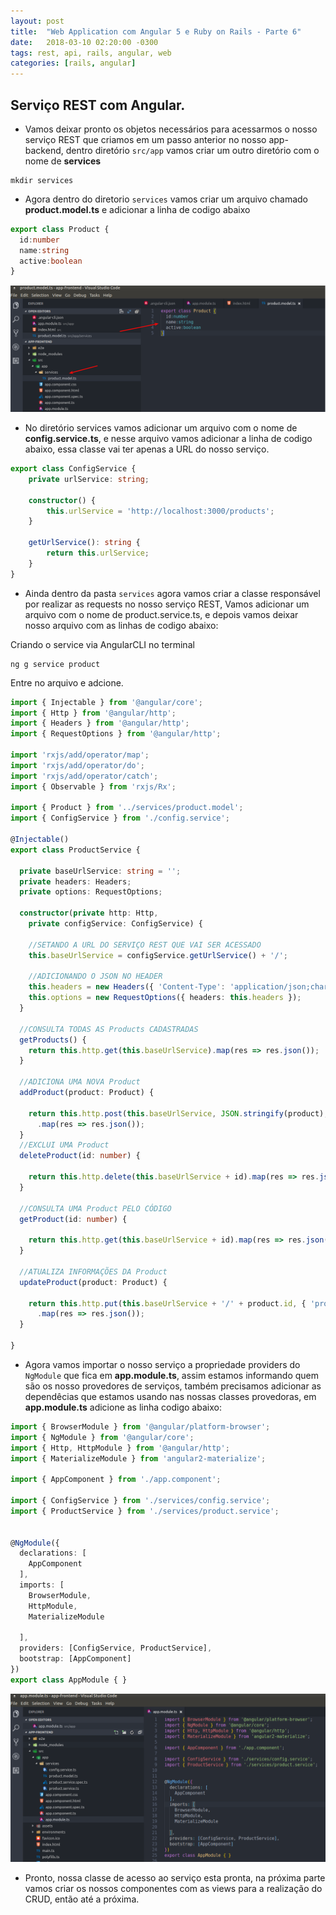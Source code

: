 ```yaml
---
layout: post
title:  "Web Application com Angular 5 e Ruby on Rails - Parte 6"
date:   2018-03-10 02:20:00 -0300
tags: rest, api, rails, angular, web
categories: [rails, angular]
---
```


## Serviço REST com Angular.

 - Vamos deixar pronto os objetos necessários para acessarmos o nosso serviço REST que criamos em um passo anterior no nosso app-backend, dentro diretório `src/app` vamos criar um outro diretório com o nome de **services**

```
mkdir services
```

 - Agora dentro do diretorio `services` vamos criar um arquivo chamado **product.model.ts** e adicionar a linha de codigo abaixo

```ts
export class Product {
  id:number
  name:string
  active:boolean
}
```

![Screenshot product_model](/static/img/app_angular_rails/product_model.png)

 - No diretório services vamos adicionar um arquivo com o nome de **config.service.ts**, e nesse arquivo vamos adicionar a linha de codigo abaixo, essa classe vai ter apenas a URL do nosso serviço.

```ts
export class ConfigService {
    private urlService: string;

    constructor() {
        this.urlService = 'http://localhost:3000/products';
    }

    getUrlService(): string {
        return this.urlService;
    }
}
```

 - Ainda dentro da pasta `services` agora vamos criar a classe responsável por realizar as requests no nosso serviço REST, Vamos adicionar um arquivo com o nome de product.service.ts, e depois vamos deixar nosso arquivo com as linhas de codigo abaixo:

Criando o service via AngularCLI no terminal

```
ng g service product
```

Entre no arquivo e adcione.

```ts
import { Injectable } from '@angular/core';
import { Http } from '@angular/http';
import { Headers } from '@angular/http';
import { RequestOptions } from '@angular/http';

import 'rxjs/add/operator/map';
import 'rxjs/add/operator/do';
import 'rxjs/add/operator/catch';
import { Observable } from 'rxjs/Rx';

import { Product } from '../services/product.model';
import { ConfigService } from './config.service';

@Injectable()
export class ProductService {

  private baseUrlService: string = '';
  private headers: Headers;
  private options: RequestOptions;

  constructor(private http: Http,
    private configService: ConfigService) {

    //SETANDO A URL DO SERVIÇO REST QUE VAI SER ACESSADO 
    this.baseUrlService = configService.getUrlService() + '/';

    //ADICIONANDO O JSON NO HEADER 
    this.headers = new Headers({ 'Content-Type': 'application/json;charset=UTF-8' });
    this.options = new RequestOptions({ headers: this.headers });
  }

  //CONSULTA TODAS AS Products CADASTRADAS
  getProducts() {
    return this.http.get(this.baseUrlService).map(res => res.json());
  }

  //ADICIONA UMA NOVA Product
  addProduct(product: Product) {

    return this.http.post(this.baseUrlService, JSON.stringify(product), this.options)
      .map(res => res.json());
  }
  //EXCLUI UMA Product
  deleteProduct(id: number) {

    return this.http.delete(this.baseUrlService + id).map(res => res.json());
  }

  //CONSULTA UMA Product PELO CÓDIGO
  getProduct(id: number) {

    return this.http.get(this.baseUrlService + id).map(res => res.json());
  }

  //ATUALIZA INFORMAÇÕES DA Product
  updateProduct(product: Product) {

    return this.http.put(this.baseUrlService + '/' + product.id, { 'product': product })
      .map(res => res.json());
  }

}
```

 - Agora vamos importar o nosso serviço a propriedade providers do `NgModule` que fica em **app.module.ts**, assim estamos informando quem são os nosso provedores de serviços, também precisamos adicionar as dependêcias que estamos usando nas nossas classes provedoras, em **app.module.ts** adicione as linha codigo abaixo:

```ts
import { BrowserModule } from '@angular/platform-browser';
import { NgModule } from '@angular/core';
import { Http, HttpModule } from '@angular/http';
import { MaterializeModule } from 'angular2-materialize';

import { AppComponent } from './app.component';

import { ConfigService } from './services/config.service';
import { ProductService } from './services/product.service';


@NgModule({
  declarations: [
    AppComponent    
  ],
  imports: [
    BrowserModule,
    HttpModule,    
    MaterializeModule
    
  ],
  providers: [ConfigService, ProductService],
  bootstrap: [AppComponent]
})
export class AppModule { }
```

![Screenshot overview](/static/img/app_angular_rails/overview.png)

 - Pronto, nossa classe de acesso ao serviço esta pronta, na próxima parte vamos criar os nossos componentes com as views para a realização do CRUD, então até a próxima.

